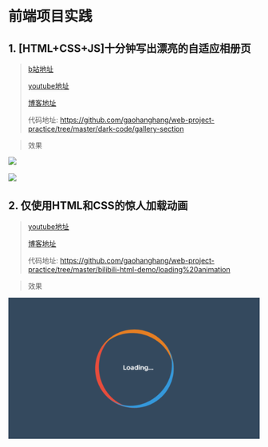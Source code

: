 # 前端项目实践

## 1. [HTML+CSS+JS]十分钟写出漂亮的自适应相册页

> [b站地址](https://www.bilibili.com/video/av47766149)
>
> [youtube地址](https://www.youtube.com/watch?v=mkqRpPdnggw)
>
> [博客地址](https://darkcode1.blogspot.com/2019/03/responsive-gallery-section-using-html.htmlhttps://darkcode1.blogspot.com/2019/03/responsive-gallery-section-using-html.html)
>
> 代码地址: https://github.com/gaohanghang/web-project-practice/tree/master/dark-code/gallery-section

> 效果

![](https://ws2.sinaimg.cn/large/006tKfTcly1g1nhuktcwrj312e0hldje.jpg)

![](https://ws4.sinaimg.cn/large/006tKfTcly1g1nhs94uv6j312b0hijsx.jpg)

## 2. 仅使用HTML和CSS的惊人加载动画

> [youtube地址](https://www.youtube.com/watch?v=QLiZ5VrhA98)
>
> [博客地址](https://darkcode1.blogspot.com/2019/05/amazing-loading-animation-using-only.html)
>
> 代码地址: https://github.com/gaohanghang/web-project-practice/tree/master/bilibili-html-demo/loading%20animation

> 效果

![](https://raw.githubusercontent.com/gaohanghang/images/master/img20190901151013.png)


